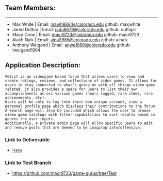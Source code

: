 ## Team Members: 
---------------
* Max White | Email: mawh8864@colorado.edu github: maxjwhite 
* Jared Dutton | Email: jadu6679@colorado.edu github: duttojar 
* Macy Crow | Email: macr9723@colorado.edu github: macr9723
* Alakh Naik | Email: alna3985@colorado.edu github: alnaik
* Anthony Weigand | Email: anwe1890@colorado.edu github: tweigand1994

## Application Description: 
	VGlist is an videogame based forum that allows users to view and create ratings, reviews, and collections of video games. It allows for users to stay connected to what’s going on with all things video game related. It also provides a space for users to list their own accomplishments across various games (hours logged, rare items, rare achievements, etc). 
	Users will be able to log into their own unique account, view a personal profile page which displays their contributions to the forum. A Search page will also be included which allows the user to browse video game catalogs with filter capabilities to sort results based on genres the user inputs. 
	Additionally, a private admin page will allow specific users to edit and remove posts that are deemed to be inappropriate/offensive. 

### Link to Deliverable
- [Here](https://docs.google.com/document/d/1yH0WpI1xJerLbbXM1trn9cCRhVGhJZvdjHoIMOE_Lx8/edit?usp=sharing)

### Link to Test Branch
- https://github.com/macr9723/game-gurus/tree/Test
